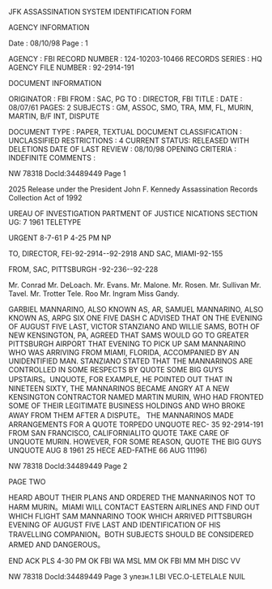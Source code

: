 JFK ASSASSINATION SYSTEM
IDENTIFICATION FORM

AGENCY INFORMATION

Date : 08/10/98
Page : 1

AGENCY : FBI
RECORD NUMBER : 124-10203-10466
RECORDS SERIES : HQ
AGENCY FILE NUMBER : 92-2914-191

DOCUMENT INFORMATION

ORIGINATOR : FBI
FROM : SAC, PG
TO : DIRECTOR, FBI
TITLE :
DATE : 08/07/61
PAGES: 2
SUBJECTS : GM, ASSOC, SMO, TRA, MM, FL, MURIN, MARTIN, B/F INT, DISPUTE

DOCUMENT TYPE : PAPER, TEXTUAL DOCUMENT
CLASSIFICATION : UNCLASSIFIED
RESTRICTIONS : 4
CURRENT STATUS: RELEASED WITH DELETIONS
DATE OF LAST REVIEW : 08/10/98
OPENING CRITERIA : INDEFINITE
COMMENTS :

NW 78318
Docld:34489449 Page 1

2025 Release under the President John F. Kennedy
Assassination Records Collection Act of 1992

UREAU OF INVESTIGATION
PARTMENT OF JUSTICE
NICATIONS SECTION
UG: 7 1961
TELETYPE

URGENT 8-7-61 P 4-25 PM NP

TO, DIRECTOR, FEI-92-2914--92-2918 AND SAC, MIAMI-92-155

FROM, SAC, PITTSBURGH -92-236--92-228

Mr. Conrad
Mr. DeLoach.
Mr. Evans.
Mr. Malone.
Mr. Rosen.
Mr. Sullivan
Mr. Tavel.
Mr. Trotter
Tele. Roo
Mr. Ingram
Miss Gandy.

GARBIEL MANNARINO, ALSO KNOWN AS, AR, SAMUEL MANNARINO, ALSO
KNOWN AS, ARPG SIX ONE FIVE DASH C ADVISED THAT ON THE EVENING
OF AUGUST FIVE LAST, VICTOR STANZIANO AND WILLIE SAMS, BOTH
OF NEW KENSINGTON, PA, AGREED THAT SAMS WOULD GO TO GREATER
PITTSBURGH AIRPORT THAT EVENING TO PICK UP SAM MANNARINO WHO
WAS ARRIVING FROM MIAMI, FLORIDA, ACCOMPANIED BY AN UNIDENTIFIED
MAN. STANZIANO STATED THAT THE MANNARINOS ARE CONTROLLED
IN SOME RESPECTS BY QUOTE SOME BIG GUYS UPSTAIRS。UNQUOTE,
FOR EXAMPLE, HE POINTED OUT THAT IN NINETEEN SIXTY, THE
MANNARINOS BECAME ANGRY AT A NEW KENSINGTON CONTRACTOR NAMED
MARTIN MURIN, WHO HAD FRONTED SOME OF THEIR LEGITIMATE
BUSINESS HOLDINGS AND WHO BROKE AWAY FROM THEM AFTER A DISPUTE。
THE MANNARINOS MADE ARRANGEMENTS FOR A QUOTE TORPEDO UNQUOTE
REC- 35 92-2914-191
FROM SAN FRANCISCO, CALIFORNIALITO QUOTE TAKE CARE OF UNQUOTE
MURIN. HOWEVER, FOR SOME REASON, QUOTE THE BIG GUYS UNQUOTE
AUG 8 1961
25
HECE AED-FATHE
66 AUG 11196)

NW 78318
Docld:34489449 Page 2

PAGE TWO

HEARD ABOUT THEIR PLANS AND ORDERED THE MANNARINOS NOT TO
HARM MURIN。MIAMI WILL CONTACT EASTERN AIRLINES AND FIND
OUT WHICH FLIGHT SAM MANNARINO TOOK WHICH ARRIVED PITTSBURGH
EVENING OF AUGUST FIVE LAST AND IDENTIFICATION OF HIS TRAVELLING
COMPANION。BOTH SUBJECTS SHOULD BE CONSIDERED ARMED AND
DANGEROUS。

END ACK PLS
4-30 PM OK FBI WA MSL
MM OK FBI MM ΜΗ
DISC
VV

NW 78318
Docld:34489449 Page 3
улезн.1
LBI
VEC.O-LETELALE NUIL
